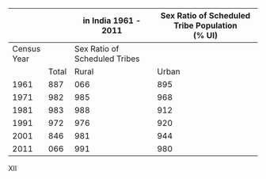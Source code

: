 |                |       | in India 1961 - 2011          | Sex Ratio of Scheduled Tribe Population<br>(% UI) |
|----------------|-------|-------------------------------|---------------------------------------------------|
| Census<br>Year |       | Sex Ratio of Scheduled Tribes |                                                   |
|                | Total | Rural                         | Urban                                             |
| 1961           | 887   | 066                           | 895                                               |
| 1971           | 982   | 985                           | 968                                               |
| 1981           | 983   | 988                           | 912                                               |
| 1991           | 972   | 976                           | 920                                               |
| 2001           | 846   | 981                           | 944                                               |
| 2011           | 066   | 991                           | 980                                               |

XII